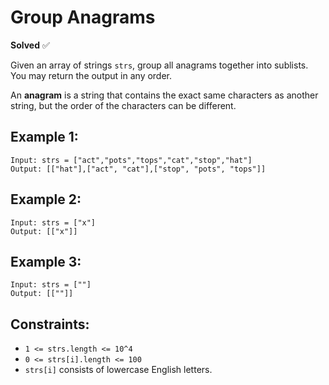 
# **Group Anagrams**

**Solved** ✅

Given an array of strings `strs`, group all anagrams together into sublists. You may return the output in any order.

An **anagram** is a string that contains the exact same characters as another string, but the order of the characters can be different.

## **Example 1:**
```plaintext
Input: strs = ["act","pots","tops","cat","stop","hat"]
Output: [["hat"],["act", "cat"],["stop", "pots", "tops"]]
```

## **Example 2:**
```plaintext
Input: strs = ["x"]
Output: [["x"]]
```

## **Example 3:**
```plaintext
Input: strs = [""]
Output: [[""]]
```

## **Constraints:**
- `1 <= strs.length <= 10^4`
- `0 <= strs[i].length <= 100`
- `strs[i]` consists of lowercase English letters.
